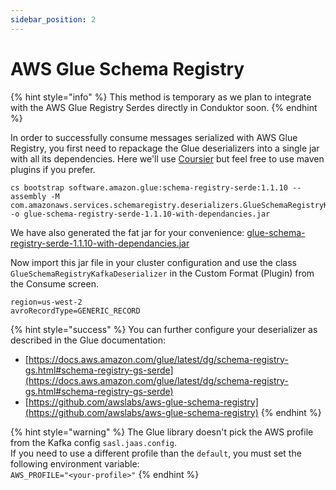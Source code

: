 ```yaml
---
sidebar_position: 2
---
```


# AWS Glue Schema Registry

{% hint style="info" %}
This method is temporary as we plan to integrate with the AWS Glue Registry Serdes directly in Conduktor soon.
{% endhint %}

In order to successfully consume messages serialized with AWS Glue Registry, you first need to repackage the Glue deserializers into a single jar with all its dependencies. Here we'll use [Coursier](https://get-coursier.io/docs/cli-bootstrap#assemblies) but feel free to use maven plugins if you prefer.&#x20;

```
cs bootstrap software.amazon.glue:schema-registry-serde:1.1.10 --assembly -M com.amazonaws.services.schemaregistry.deserializers.GlueSchemaRegistryKafkaDeserializer -o glue-schema-registry-serde-1.1.10-with-dependancies.jar
```

We have also generated the fat jar for your convenience: [glue-schema-registry-serde-1.1.10-with-dependancies.jar](../../assets/assets/glue-schema-registry-serde-1.1.10-with-dependancies.jar)

Now import this jar file in your cluster configuration and use the class `GlueSchemaRegistryKafkaDeserializer` in the Custom Format (Plugin) from the Consume screen.

```
region=us-west-2
avroRecordType=GENERIC_RECORD
```

{% hint style="success" %}
You can further configure your deserializer as described in the Glue documentation: &#x20;

- [https://docs.aws.amazon.com/glue/latest/dg/schema-registry-gs.html#schema-registry-gs-serde](https://docs.aws.amazon.com/glue/latest/dg/schema-registry-gs.html#schema-registry-gs-serde)
- [https://github.com/awslabs/aws-glue-schema-registry](https://github.com/awslabs/aws-glue-schema-registry)
  {% endhint %}

{% hint style="warning" %}
The Glue library doesn't pick the AWS profile from the Kafka config `sasl.jaas.config`. \
If you need to use a different profile than the `default`, you must set the following environment variable:\
`AWS_PROFILE="<your-profile>"`
{% endhint %}
